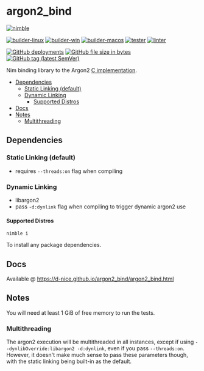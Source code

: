 # argon2_bind

[![nimble](https://raw.githubusercontent.com/yglukhov/nimble-tag/master/nimble.png)](https://nimble.directory/pkg/argon2_bind)

[![builder-linux](https://github.com/D-Nice/argon2_bind/workflows/builder-linux/badge.svg)](https://github.com/D-Nice/argon2_bind/actions?query=workflow%3Abuilder-linux+branch%3Amaster)
[![builder-win](https://github.com/D-Nice/argon2_bind/workflows/builder-win/badge.svg)](https://github.com/D-Nice/argon2_bind/actions?query=workflow%3Abuilder-win+branch%3Amaster)
[![builder-macos](https://github.com/D-Nice/argon2_bind/workflows/builder-macos/badge.svg)](https://github.com/D-Nice/argon2_bind/actions?query=workflow%3Abuilder-macos+branch%3Amaster)
[![tester](https://github.com/D-Nice/argon2_bind/workflows/tester/badge.svg)](https://github.com/D-Nice/argon2_bind/actions?query=workflow%3Atester+branch%3Amaster)
[![linter](https://github.com/D-Nice/argon2_bind/workflows/linter/badge.svg)](https://github.com/D-Nice/argon2_bind/actions?query=workflow%3Alinter+branch%3Amaster)

[![GitHub deployments](https://img.shields.io/github/deployments/d-nice/argon2_bind/github-pages?label=docs&style=flat)](https://github.com/D-Nice/argon2_bind/deployments?environment=github-pages#activity-log)
[![GitHub file size in bytes](https://img.shields.io/github/size/D-Nice/argon2_bind/src/argon2_bind.nim?style=flat)](https://github.com/D-Nice/argon2_bind/blob/master/src/argon2_bind.nim)
[![GitHub tag (latest SemVer)](https://img.shields.io/github/v/tag/d-nice/argon2_bind?label=version&style=flat)](https://github.com/D-Nice/argon2_bind/releases)

Nim binding library to the Argon2 [C implementation](https://github.com/P-H-C/phc-winner-argon2).

<!-- vim-markdown-toc GFM -->

* [Dependencies](#dependencies)
  * [Static Linking (default)](#static-linking-default)
  * [Dynamic Linking](#dynamic-linking)
    * [Supported Distros](#supported-distros)
* [Docs](#docs)
* [Notes](#notes)
  * [Multithreading](#multithreading)

<!-- vim-markdown-toc -->

## Dependencies

### Static Linking (default)

* requires `--threads:on` flag when compiling

### Dynamic Linking

* libargon2
* pass `-d:dynlink` flag when compiling to trigger dynamic argon2 use

#### Supported Distros

`nimble i`

To install any package dependencies.

## Docs

Available @ <https://d-nice.github.io/argon2_bind/argon2_bind.html>

## Notes

You will need at least 1 GiB of free memory to run the tests.

### Multithreading

The argon2 execution will be multithreaded in all instances, except if
using `--dynlibOverride:libargon2 -d:dynlink`, even if you pass `--threads:on`.
However, it doesn't make much sense to pass these parameters though, with the
static linking being built-in as the default.
